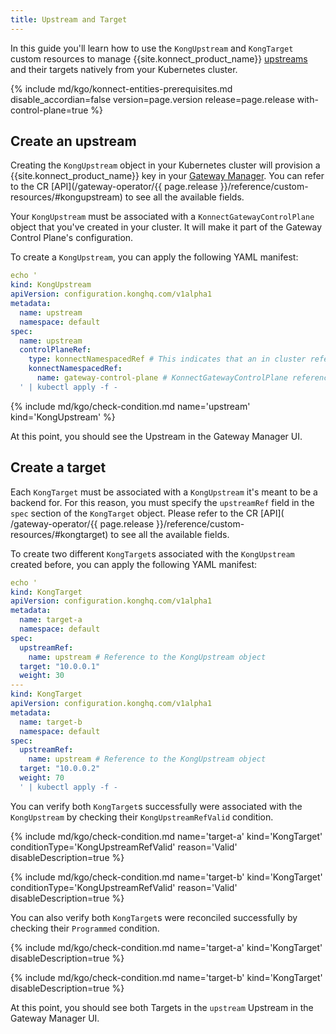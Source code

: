 ```yaml
---
title: Upstream and Target
---
```


In this guide you'll learn how to use the `KongUpstream` and `KongTarget` custom resources to
manage {{site.konnect_product_name}} [upstreams](/konnect/gateway-manager/configuration/#upstreams)
and their targets natively from your Kubernetes cluster.

{% include md/kgo/konnect-entities-prerequisites.md disable_accordian=false version=page.version release=page.release
with-control-plane=true %}

## Create an upstream

Creating the `KongUpstream` object in your Kubernetes cluster will provision a {{site.konnect_product_name}} key in
your [Gateway Manager](/konnect/gateway-manager).
You can refer to the CR [API](/gateway-operator/{{ page.release }}/reference/custom-resources/#kongupstream)
to see all the available fields.

Your `KongUpstream` must be associated with a `KonnectGatewayControlPlane` object that you've created in your cluster.
It will make it part of the Gateway Control Plane's configuration.

To create a `KongUpstream`, you can apply the following YAML manifest:

```yaml
echo '
kind: KongUpstream
apiVersion: configuration.konghq.com/v1alpha1
metadata:
  name: upstream
  namespace: default
spec:
  name: upstream
  controlPlaneRef:
    type: konnectNamespacedRef # This indicates that an in cluster reference is used
    konnectNamespacedRef:
      name: gateway-control-plane # KonnectGatewayControlPlane reference
  ' | kubectl apply -f -
```

{% include md/kgo/check-condition.md name='upstream' kind='KongUpstream' %}

At this point, you should see the Upstream in the Gateway Manager UI.

## Create a target

Each `KongTarget` must be associated with a `KongUpstream` it's meant to be a backend for. For this reason, you must
specify the `upstreamRef` field in the `spec` section of the `KongTarget` object. Please refer to the CR [API](
/gateway-operator/{{ page.release }}/reference/custom-resources/#kongtarget)
to see all the available fields.

To create two different `KongTarget`s associated with the `KongUpstream` created before, you can apply the following
YAML manifest:

```yaml
echo '
kind: KongTarget
apiVersion: configuration.konghq.com/v1alpha1
metadata:
  name: target-a
  namespace: default
spec:
  upstreamRef:
    name: upstream # Reference to the KongUpstream object
  target: "10.0.0.1"
  weight: 30
---
kind: KongTarget
apiVersion: configuration.konghq.com/v1alpha1
metadata:
  name: target-b
  namespace: default
spec:
  upstreamRef:
    name: upstream # Reference to the KongUpstream object
  target: "10.0.0.2"
  weight: 70
  ' | kubectl apply -f - 
```

You can verify both `KongTarget`s successfully were associated with the `KongUpstream` by checking their
`KongUpstreamRefValid` condition.

{% include md/kgo/check-condition.md name='target-a' kind='KongTarget' conditionType='KongUpstreamRefValid' reason='Valid' disableDescription=true %}

{% include md/kgo/check-condition.md name='target-b' kind='KongTarget' conditionType='KongUpstreamRefValid' reason='Valid' disableDescription=true %}

You can also verify both `KongTarget`s were reconciled successfully by checking their `Programmed` condition.

{% include md/kgo/check-condition.md name='target-a' kind='KongTarget' disableDescription=true %}

{% include md/kgo/check-condition.md name='target-b' kind='KongTarget' disableDescription=true %}

At this point, you should see both Targets in the `upstream` Upstream in the Gateway Manager UI.
